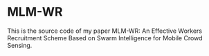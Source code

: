 # MLM-WR
This is the source code of my paper MLM-WR: An Effective Workers Recruitment Scheme Based on Swarm Intelligence for Mobile Crowd Sensing.
